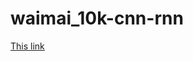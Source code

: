 # waimai_10k-cnn-rnn
[This link]([http://example.net/](https://docs.google.com/presentation/d/1Oz3BQTuh-iVEZS2bIb4JVtBQyrDyal-aX_NWjsgQ3mo/edit?usp=sharing))
